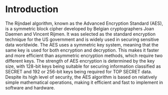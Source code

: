 # Introduction
The Rijndael algorithm, known as the Advanced Encryption Standard (AES), is a symmetric block cipher developed by Belgian cryptographers Joan Daemen and Vincent Rijmen. It was selected as the standard encryption technique for the US government and is widely used in securing sensitive data worldwide. The AES uses a symmetric key system, meaning that the same key is used for both encryption and decryption. This makes it faster and more efficient than asymmetric encryption methods, which require two different keys. The strength of AES encryption is determined by the key size, with 128-bit keys being suitable for securing information classified as SECRET and 192 or 256-bit keys being required for TOP SECRET data. Despite its high level of security, the AES algorithm is based on relatively simple mathematical operations, making it efficient and fast to implement in software and hardware.

